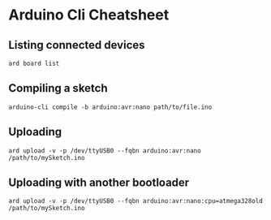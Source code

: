 # Arduino Cli Cheatsheet

## Listing connected devices
```
ard board list
```

## Compiling a sketch
```
arduino-cli compile -b arduino:avr:nano path/to/file.ino
```

## Uploading
```
ard upload -v -p /dev/ttyUSB0 --fqbn arduino:avr:nano /path/to/mySketch.ino
```

## Uploading with another bootloader
```
ard upload -v -p /dev/ttyUSB0 --fqbn arduino:avr:nano:cpu=atmega328old /path/to/mySketch.ino
```

